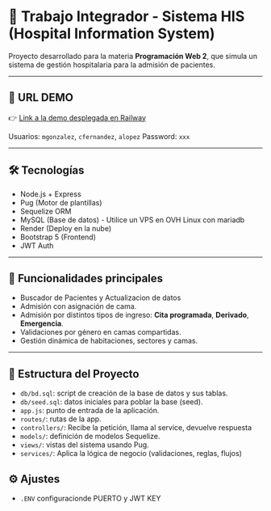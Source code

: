 # 🏥 Trabajo Integrador - Sistema HIS (Hospital Information System)

Proyecto desarrollado para la materia **Programación Web 2**, que simula un sistema de gestión hospitalaria para la admisión de pacientes.

---

## 🔗 URL DEMO

👉 [Link a la demo desplegada en Railway](https://trabajo-integrador-his.onrender.com/)  

Usuarios: `mgonzalez`, `cfernandez`, `alopez`
Password: `xxx`

---

## 🛠️ Tecnologías

- Node.js + Express
- Pug (Motor de plantillas)
- Sequelize ORM
- MySQL (Base de datos) - Utilice un VPS en OVH Linux con mariadb
- Render (Deploy en la nube)
- Bootstrap 5 (Frontend)
- JWT Auth

---

## 🧠 Funcionalidades principales
- Buscador de Pacientes y Actualizacion de datos
- Admisión con asignación de cama.
- Admisión por distintos tipos de ingreso: **Cita programada**, **Derivado**, **Emergencia**.
- Validaciones por género en camas compartidas.
- Gestión dinámica de habitaciones, sectores y camas.

---

## 📂 Estructura del Proyecto

- `db/bd.sql`: script de creación de la base de datos y sus tablas.
- `db/seed.sql`: datos iniciales para poblar la base (seed).
- `app.js`: punto de entrada de la aplicación.
- `routes/`: rutas de la app.
- `controllers/`: Recibe la petición, llama al service, devuelve respuesta
- `models/`: definición de modelos Sequelize.
- `views/`: vistas del sistema usando Pug.
- `services/`: Aplica la lógica de negocio (validaciones, reglas, flujos)

## ⚙️ Ajustes
- `.ENV` configuracionde PUERTO y JWT KEY
